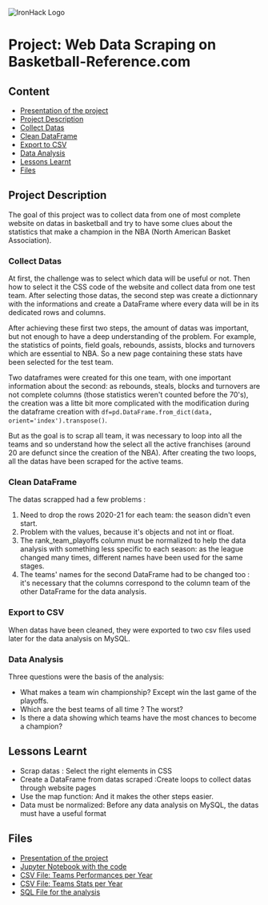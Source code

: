 ![IronHack Logo](https://s3-eu-west-1.amazonaws.com/ih-materials/uploads/upload_d5c5793015fec3be28a63c4fa3dd4d55.png)

# Project: Web Data Scraping on Basketball-Reference.com



## Content
- [Presentation of the project](https://docs.google.com/presentation/d/1Ai-mZfTvXBwPrxQzoZmWBExR1j0E8oJikONONBjCgnA/)
- [Project Description](#project-description)
- [Collect Datas](#collect-datas)
- [Clean DataFrame](#clean-dataFrame)
- [Export to CSV](#export-to-csv)
- [Data Analysis](#data-analysis)
- [Lessons Learnt](#lessons_learnt)
- [Files](#files)

## Project Description

The goal of this project was to collect data from one of most complete website on datas in basketball and try to have some clues about the statistics that make a champion in the NBA (North American Basket Association).

### Collect Datas
At first, the challenge was to select which data will be useful or not. Then how to select it the CSS code of the website and collect data from one test team. After selecting those datas, the second step was create a dictionnary with the informations and create a DataFrame where every data will be in its dedicated rows and columns.

After achieving these first two steps, the amount of datas was important, but not enough to have a deep understanding of the problem. For example, the statistics of points, field goals, rebounds, assists, blocks and turnovers which are essential to NBA. So a new page containing these stats have been selected for the test team.

Two dataframes were created for this one team, with one important information about the second: as rebounds, steals, blocks and turnovers are not complete columns (those statistics weren't counted before the 70's), the creation was a litte bit more complicated with the modification during the dataframe creation with `df=pd.DataFrame.from_dict(data, orient='index').transpose()`.

But as the goal is to scrap all team, it was necessary to loop into all the teams and so understand how the select all the active franchises (around 20 are defunct since the creation of the NBA).
After creating the two loops, all the datas have been scraped for the active teams.

### Clean DataFrame
The datas scrapped had a few problems : 
1. Need to drop the rows 2020-21 for each team: the season didn't even start.
2. Problem with the values, because it's objects and not int or float. 
3. The rank_team_playoffs column must be normalized to help the data analysis with something less specific to each season: as the league changed many times, different names have been used for the same stages.
4. The teams' names for the second DataFrame had to be changed too : it's necessary that the columns correspond to the column team of the other DataFrame for the data analysis.

### Export to CSV
When datas have been cleaned, they were exported to two csv files used later for the data analysis on MySQL.

### Data Analysis
Three questions were the basis of the analysis:
* What makes a team win championship? Except win the last game of the playoffs.
* Which are the best teams of all time ? The worst?
* Is there a data showing which teams have the most chances to become a champion?

## Lessons Learnt
* Scrap datas : Select the right elements in CSS
* Create a DataFrame from datas scraped :Create loops to collect datas through website pages
* Use the map function: And it makes the other steps easier.
* Data must be normalized: Before any data analysis on MySQL, the datas must have a useful format


## Files
* [Presentation of the project](https://docs.google.com/presentation/d/1Ai-mZfTvXBwPrxQzoZmWBExR1j0E8oJikONONBjCgnA/)
* [Jupyter Notebook with the code](https://github.com/mattcoget/data-ft-par-labs/blob/main/Projects/Week-3/Output/WebScraping%20basketball-reference.com%2C%20Data%20Cleaning%20and%20Export%20to%20MySQL.ipynb)
* [CSV File: Teams Performances per Year](https://github.com/mattcoget/data-ft-par-labs/blob/main/Projects/Week-3/Output/performances.csv)
* [CSV File: Teams Stats per Year](https://github.com/mattcoget/data-ft-par-labs/blob/main/Projects/Week-3/Output/stats.csv)
* [SQL File for the analysis](https://github.com/mattcoget/data-ft-par-labs/blob/main/Projects/Week-3/Output/basket-reference.sql)
